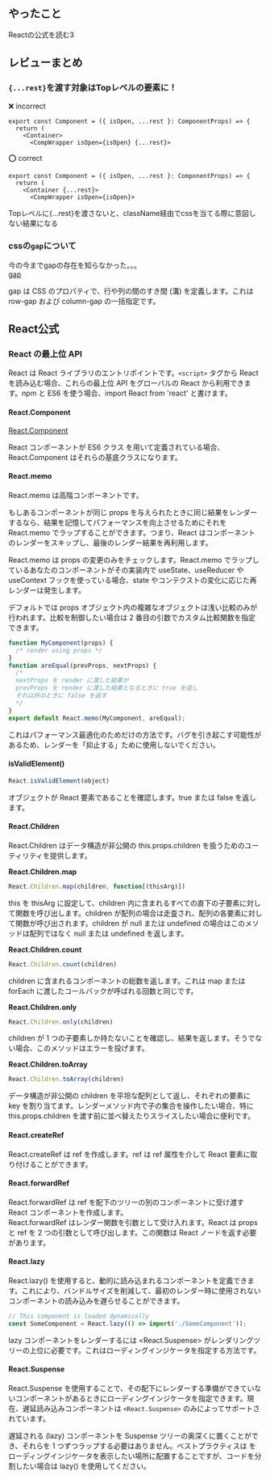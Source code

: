 ## やったこと
Reactの公式を読む3

## レビューまとめ
### `{...rest}`を渡す対象はTopレベルの要素に！
❌ incorrect
```tsx
export const Component = ({ isOpen, ...rest }: ComponentProps) => {
  return (
    <Container>
      <CompWrapper isOpen={isOpen} {...rest}>
```
⭕️ correct
```tsx
export const Component = ({ isOpen, ...rest }: ComponentProps) => {
  return (
    <Container {...rest}>
      <CompWrapper isOpen={isOpen}>
```

Topレベルに{...rest}を渡さないと、className経由でcssを当てる際に意図しない結果になる  

### cssの`gap`について
今の今までgapの存在を知らなかった。。。  
[gap](https://developer.mozilla.org/ja/docs/Web/CSS/gap)  

gap は CSS のプロパティで、行や列の間のすき間 (溝) を定義します。これは row-gap および column-gap の一括指定です。  



## React公式
### React の最上位 API

React は React ライブラリのエントリポイントです。`<script>` タグから React を読み込む場合、これらの最上位 API をグローバルの React から利用できます。npm と ES6 を使う場合、import React from 'react' と書けます。  

#### React.Component
[React.Component](https://ja.reactjs.org/docs/react-component.html)  

React コンポーネントが ES6 クラス を用いて定義されている場合、React.Component はそれらの基底クラスになります。  

#### React.memo
React.memo は高階コンポーネントです。

もしあるコンポーネントが同じ props を与えられたときに同じ結果をレンダーするなら、結果を記憶してパフォーマンスを向上させるためにそれを React.memo でラップすることができます。つまり、React はコンポーネントのレンダーをスキップし、最後のレンダー結果を再利用します。  

React.memo は props の変更のみをチェックします。React.memo でラップしているあなたのコンポーネントがその実装内で useState、useReducer や useContext フックを使っている場合、state やコンテクストの変化に応じた再レンダーは発生します。  

デフォルトでは props オブジェクト内の複雑なオブジェクトは浅い比較のみが行われます。比較を制御したい場合は 2 番目の引数でカスタム比較関数を指定できます。  

```jsx
function MyComponent(props) {
  /* render using props */
}
function areEqual(prevProps, nextProps) {
  /*
  nextProps を render に渡した結果が
  prevProps を render に渡した結果となるときに true を返し
  それ以外のときに false を返す
  */
}
export default React.memo(MyComponent, areEqual);
```

これはパフォーマンス最適化のためだけの方法です。バグを引き起こす可能性があるため、レンダーを「抑止する」ために使用しないでください。

#### isValidElement()
```jsx
React.isValidElement(object)
```

オブジェクトが React 要素であることを確認します。true または false を返します。

#### React.Children
React.Children はデータ構造が非公開の this.props.children を扱うためのユーティリティを提供します。

**React.Children.map**  
```jsx
React.Children.map(children, function[(thisArg)])
```

this を thisArg に設定して、children 内に含まれるすべての直下の子要素に対して関数を呼び出します。children が配列の場合は走査され、配列の各要素に対して関数が呼び出されます。children が null または undefined の場合はこのメソッドは配列ではなく null または undefined を返します。  

**React.Children.count**  
```jsx
React.Children.count(children)
```

children に含まれるコンポーネントの総数を返します。これは map または forEach に渡したコールバックが呼ばれる回数と同じです。

**React.Children.only**  

```jsx
React.Children.only(children)
```

children が 1 つの子要素しか持たないことを確認し、結果を返します。そうでない場合、このメソッドはエラーを投げます。

**React.Children.toArray**  
```jsx
React.Children.toArray(children)
```

データ構造が非公開の children を平坦な配列として返し、それぞれの要素に key を割り当てます。レンダーメソッド内で子の集合を操作したい場合、特に this.props.children を渡す前に並べ替えたりスライスしたい場合に便利です。  

#### React.createRef
React.createRef は ref を作成します。ref は ref 属性を介して React 要素に取り付けることができます。  

#### React.forwardRef
React.forwardRef は ref を配下のツリーの別のコンポーネントに受け渡す React コンポーネントを作成します。  
React.forwardRef はレンダー関数を引数として受け入れます。React は props と ref を 2 つの引数として呼び出します。この関数は React ノードを返す必要があります。  

#### React.lazy
React.lazy() を使用すると、動的に読み込まれるコンポーネントを定義できます。これにより、バンドルサイズを削減して、最初のレンダー時に使用されないコンポーネントの読み込みを遅らせることができます。  

```jsx
// This component is loaded dynamically
const SomeComponent = React.lazy(() => import('./SomeComponent'));
```

lazy コンポーネントをレンダーするには <React.Suspense> がレンダリングツリーの上位に必要です。これはローディングインジケータを指定する方法です。

#### React.Suspense
React.Suspense を使用することで、その配下にレンダーする準備ができていないコンポーネントがあるときにローディングインジケータを指定できます。現在、遅延読み込みコンポーネントは `<React.Suspense>` のみによってサポートされています。

遅延される (lazy) コンポーネントを Suspense ツリーの奥深くに置くことができ、それらを 1 つずつラップする必要はありません。ベストプラクティスは <Suspense> をローディングインジケータを表示したい場所に配置することですが、コードを分割したい場合は lazy() を使用してください。












